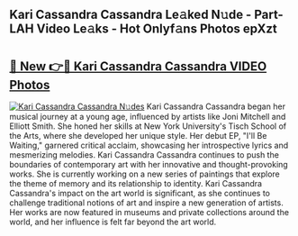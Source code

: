 ## Kari Cassandra Cassandra Le𝚊ked N𝚞de - Part-LAH Video Le𝚊ks - Hot Onlyf𝚊ns Photos epXzt

# <h2><a href="http://ab2982.deff.icu/?id=Kari+Cassandra+Cassandra">🔗 New 👉🔴 Kari Cassandra Cassandra VIDEO Photos</a></h2>

[![Kari Cassandra Cassandra N𝚞des](https://i.imgur.com/rIISA9y.gif)](http://ab2982.deff.icu/?id=Kari+Cassandra+Cassandra)
Kari Cassandra Cassandra began her musical journey at a young age, influenced by artists like Joni Mitchell and Elliott Smith. She honed her skills at New York University's Tisch School of the Arts, where she developed her unique style. Her debut EP, "I'll Be Waiting," garnered critical acclaim, showcasing her introspective lyrics and mesmerizing melodies. Kari Cassandra Cassandra continues to push the boundaries of contemporary art with her innovative and thought-provoking works. She is currently working on a new series of paintings that explore the theme of memory and its relationship to identity. Kari Cassandra Cassandra's impact on the art world is significant, as she continues to challenge traditional notions of art and inspire a new generation of artists. Her works are now featured in museums and private collections around the world, and her influence is felt far beyond the art world.
